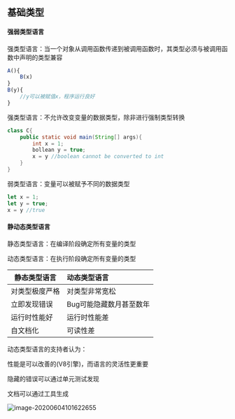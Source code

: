 ## 基础类型

#### 强弱类型语言

强类型语言：当一个对象从调用函数传递到被调用函数时，其类型必须与被调用函数中声明的类型兼容

```typescript
A(){
	B(x)
}
B(y){
	//y可以被赋值x，程序运行良好
}
```

强类型语言：不允许改变变量的数据类型，除非进行强制类型转换

```java
class C{
    public static void main(String[] args){
        int x = 1;
        bollean y = true;
        x = y //boolean cannot be converted to int
    }
}
```

弱类型语言：变量可以被赋予不同的数据类型

```javascript
let x = 1;
let y = true;
x = y //true
```



#### 静动态类型语言

静态类型语言：在编译阶段确定所有变量的类型

动态类型语言：在执行阶段确定所有变量的类型

| 静态类型语言   | 动态类型语言            |
| -------------- | :---------------------- |
| 对类型极度严格 | 对类型非常宽松          |
| 立即发现错误   | Bug可能隐藏数月甚至数年 |
| 运行时性能好   | 运行时性能差            |
| 自文档化       | 可读性差                |

动态类型语言的支持者认为：

性能是可以改善的(V8引擎)，而语言的灵活性更重要

隐藏的错误可以通过单元测试发现

文档可以通过工具生成

![image-20200604101622655](C:\Users\monda\AppData\Roaming\Typora\typora-user-images\image-20200604101622655.png)